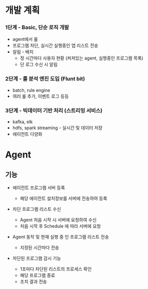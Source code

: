 # 개발 계획

### 1단계 - Basic, 단순 로직 개발 
- agent에서 룰  
- 프로그램 차단, 실시간 실행중인 앱 리스트 전송
- 알림 - 배치   
  - 정 시간마다 사용자 현황 (켜져있는 agent, 실행중인 프로그램 목록)
  - 단 로그 수신 시 알림

### 2단계 - 룰 분석 엔진 도입 (Flunt bit)
- batch, rule engine
- 여러 룰 추가, 이벤트 로그 등등

### 3단계 - 빅데이터 기반 처리 (스트리밍 서비스)
- kafka, elk
- hdfs, spark streaming - 실시간 및 데이터 저장
- 에이전트 다양화


# Agent

## 기능  

- 에이전트 프로그램 서버 등록 
  - 해당 에이전트 설치정보를 서버에 전송하여 등록 
- 차단 프로그램 리스트 수신 
  - Agent 처음 시작 시 서버에 요청하여 수신  
  - 처음 시작 후 Schedule 에 따라 서버에 요청

- Agent 동작 및 현재 실행 중 인 프로그램 리스트 전송 
  - 지정된 시간마다 전송 

- 차단된 프로그램 감시 기능
  - 1초마다 차단된 리스트의 프로세스 확인
  - 해당 프로그램 종료
  - 조치 결과 전송 
